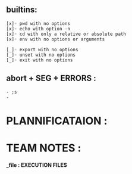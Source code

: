 ## builtins:
    
    [x]◦ pwd with no options
    [x]◦ echo with option -n
    [x]◦ cd with only a relative or absolute path
    [x]◦ env with no options or arguments
    
    [_]◦ export with no options
    [_]◦ unset with no options
    [_]◦ exit with no options


## abort + SEG + ERRORS :
    
    - ;s
    - 


# PLANNIFICATAION : 


# TEAM NOTES : 

#### _file : EXECUTION FILES
